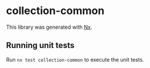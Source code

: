 # collection-common

This library was generated with [Nx](https://nx.dev).

## Running unit tests

Run `nx test collection-common` to execute the unit tests.
